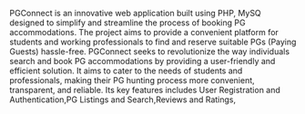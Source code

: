 PGConnect is an innovative web application built using PHP, MySQ designed to simplify and streamline the process of booking PG accommodations. The project aims to provide a convenient platform for students and working professionals to find and reserve suitable PGs (Paying Guests) hassle-free.
PGConnect seeks to revolutionize the way individuals search and book PG accommodations by providing a user-friendly and efficient solution. It aims to cater to the needs of students and professionals, making their PG hunting process more convenient, transparent, and reliable. 
Its key features includes User Registration and Authentication,PG Listings and Search,Reviews and Ratings,
